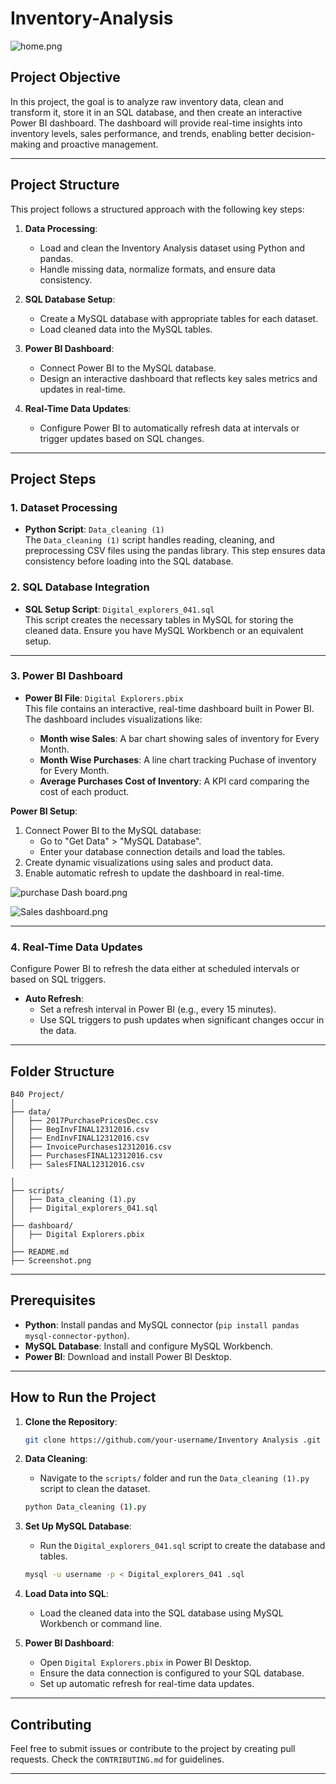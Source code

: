 # Inventory-Analysis

![home.png](https://github.com/Shaik7981/Inventory-Analysis/blob/main/home.png)

## **Project Objective**

 In this project, the goal is to analyze raw inventory data, clean and transform it, store it in an SQL database, and then create an interactive Power BI dashboard. The dashboard will provide real-time insights into inventory levels, sales performance, and trends, enabling better decision-making and proactive management.

 ---

 ## **Project Structure**

 This project follows a structured approach with the following key steps:

1. **Data Processing**:  
   - Load and clean the Inventory Analysis dataset using Python and pandas.
   - Handle missing data, normalize formats, and ensure data consistency.

2. **SQL Database Setup**:  
   - Create a MySQL database with appropriate tables for each dataset.
   - Load cleaned data into the MySQL tables.
   
3. **Power BI Dashboard**:  
   - Connect Power BI to the MySQL database.
   - Design an interactive dashboard that reflects key sales metrics and updates in real-time.
     
4. **Real-Time Data Updates**:  
   - Configure Power BI to automatically refresh data at intervals or trigger updates based on SQL changes.
     
---

## **Project Steps**

### 1. Dataset Processing

- **Python Script**: `Data_cleaning (1)`  
  The `Data_cleaning (1)` script handles reading, cleaning, and preprocessing CSV files using the pandas library. This step ensures data consistency before loading into the SQL database.



### 2. SQL Database Integration

- **SQL Setup Script**: `Digital_explorers_041.sql`  
  This script creates the necessary tables in MySQL for storing the cleaned data. Ensure you have MySQL Workbench or an equivalent setup.

---

### 3. Power BI Dashboard

- **Power BI File**: `Digital Explorers.pbix`  
  This file contains an interactive, real-time dashboard built in Power BI. The dashboard includes visualizations like:

  - **Month wise Sales**: A bar chart showing sales of inventory for Every Month.
  - **Month Wise Purchases**: A line chart tracking Puchase of inventory for Every Month.
  - **Average Purchases Cost of Inventory**: A KPI card comparing the cost of each product.
  
**Power BI Setup**:
1. Connect Power BI to the MySQL database:
   - Go to "Get Data" > "MySQL Database".
   - Enter your database connection details and load the tables.
2. Create dynamic visualizations using sales and product data.
3. Enable automatic refresh to update the dashboard in real-time.

![purchase Dash board.png](https://github.com/Shaik7981/Inventory-Analysis/blob/main/purchase%20Dash%20board.png)

![Sales dashboard.png](https://github.com/Shaik7981/Inventory-Analysis/blob/main/Sales%20dashboard.png)

---

### 4. Real-Time Data Updates

Configure Power BI to refresh the data either at scheduled intervals or based on SQL triggers.

- **Auto Refresh**:
  - Set a refresh interval in Power BI (e.g., every 15 minutes).
  - Use SQL triggers to push updates when significant changes occur in the data.

---

## **Folder Structure**

```
B40 Project/
│
├── data/
│   ├── 2017PurchasePricesDec.csv
│   ├── BegInvFINAL12312016.csv
│   ├── EndInvFINAL12312016.csv
│   ├── InvoicePurchases12312016.csv
│   ├── PurchasesFINAL12312016.csv
│   ├── SalesFINAL12312016.csv

│
├── scripts/
│   ├── Data_cleaning (1).py
│   ├── Digital_explorers_041.sql
│
├── dashboard/
│   ├── Digital Explorers.pbix
│
├── README.md
├── Screenshot.png
```

---

## **Prerequisites**

- **Python**: Install pandas and MySQL connector (`pip install pandas mysql-connector-python`).
- **MySQL Database**: Install and configure MySQL Workbench.
- **Power BI**: Download and install Power BI Desktop.

---

## **How to Run the Project**

1. **Clone the Repository**:
   ```bash
   git clone https://github.com/your-username/Inventory Analysis .git
   ```

2. **Data Cleaning**:
   - Navigate to the `scripts/` folder and run the `Data_cleaning (1).py` script to clean the dataset.
   ```bash
   python Data_cleaning (1).py
   ```

3. **Set Up MySQL Database**:
   - Run the `Digital_explorers_041.sql` script to create the database and tables.
   ```bash
   mysql -u username -p < Digital_explorers_041 .sql
   ```

4. **Load Data into SQL**:
   - Load the cleaned data into the SQL database using MySQL Workbench or command line.

5. **Power BI Dashboard**:
   - Open `Digital Explorers.pbix` in Power BI Desktop.
   - Ensure the data connection is configured to your SQL database.
   - Set up automatic refresh for real-time data updates.

---
 
## **Contributing**

Feel free to submit issues or contribute to the project by creating pull requests. Check the `CONTRIBUTING.md` for guidelines.

---


  
  


  
